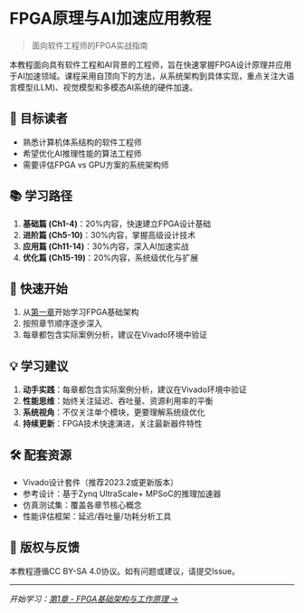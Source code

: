 # FPGA原理与AI加速应用教程

> 面向软件工程师的FPGA实战指南

本教程面向具有软件工程和AI背景的工程师，旨在快速掌握FPGA设计原理并应用于AI加速领域。课程采用自顶向下的方法，从系统架构到具体实现，重点关注大语言模型(LLM)、视觉模型和多模态AI系统的硬件加速。

## 🎯 目标读者

- 熟悉计算机体系结构的软件工程师
- 希望优化AI推理性能的算法工程师
- 需要评估FPGA vs GPU方案的系统架构师

## 📚 学习路径

1. **基础篇 (Ch1-4)**：20%内容，快速建立FPGA设计基础
2. **进阶篇 (Ch5-10)**：30%内容，掌握高级设计技术
3. **应用篇 (Ch11-14)**：30%内容，深入AI加速实战
4. **优化篇 (Ch15-19)**：20%内容，系统级优化与扩展

## 🚀 快速开始

1. 从[第一章](chapters/chapter1.md)开始学习FPGA基础架构
2. 按照章节顺序逐步深入
3. 每章都包含实际案例分析，建议在Vivado环境中验证

## 💡 学习建议

1. **动手实践**：每章都包含实际案例分析，建议在Vivado环境中验证
2. **性能思维**：始终关注延迟、吞吐量、资源利用率的平衡
3. **系统视角**：不仅关注单个模块，更要理解系统级优化
4. **持续更新**：FPGA技术快速演进，关注最新器件特性

## 🛠️ 配套资源

- Vivado设计套件（推荐2023.2或更新版本）
- 参考设计：基于Zynq UltraScale+ MPSoC的推理加速器
- 仿真测试集：覆盖各章节核心概念
- 性能评估框架：延迟/吞吐量/功耗分析工具

## 📄 版权与反馈

本教程遵循CC BY-SA 4.0协议。如有问题或建议，请提交Issue。

---

*开始学习：[第1章 - FPGA基础架构与工作原理 →](chapters/chapter1.md)* 
